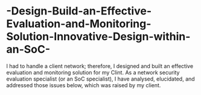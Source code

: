 # -Design-Build-an-Effective-Evaluation-and-Monitoring-Solution-Innovative-Design-within-an-SoC-
I had to handle a client network; therefore, I designed and built an effective evaluation and monitoring solution for my Clint. As a network security evaluation specialist (or an SoC specialist), I have analysed, elucidated, and addressed those issues below, which was raised by my client.
